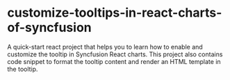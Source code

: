 # customize-tooltips-in-react-charts-of-syncfusion
A quick-start react project that helps you to learn how to enable and customize the tooltip in Syncfusion React charts. This project also contains code snippet to format the tooltip content and render an HTML template in the tooltip.
